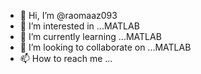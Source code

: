 - 👋 Hi, I’m @raomaaz093
- 👀 I’m interested in ...MATLAB
- 🌱 I’m currently learning ...MATLAB
- 💞️ I’m looking to collaborate on ...MATLAB
- 📫 How to reach me ...

<!---
raomaaz093/raomaaz093 is a ✨ special ✨ repository because its `README.md` (this file) appears on your GitHub profile.
You can click the Preview link to take a look at your changes.
--->
